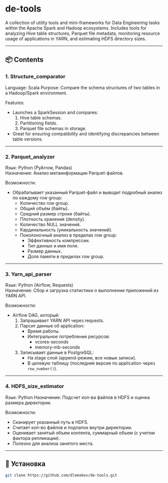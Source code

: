 # de-tools

A collection of utility tools and mini-frameworks for Data Engineering tasks within the Apache Spark and Hadoop ecosystems.
Includes tools for analyzing Hive table structures, Parquet file metadata, monitoring resource usage of applications in YARN, and estimating HDFS directory sizes.

---

## 📦 Contents

### 1. Structure_comparator
Language: Scala
Purpose: Compare the schema structures of two tables in a Hadoop/Spark environment.

Features:
- Launches a SparkSession and compares:
  1. Hive table schemas.
  2. Partitioning fields.
  3. Parquet file schemas in storage.
- Great for ensuring compatibility and identifying discrepancies between table versions.
---

### 2. Parquet_analyzer
Язык: Python (PyArrow, Pandas)  
Назначение: Анализ метаинформации Parquet-файлов.  

Возможности:
- Обрабатывает указанный Parquet-файл и выводит подробный анализ по каждому row group:
  - Количество row group.
  - Общий объём (байты).
  - Средний размер строки (байты).
  - Плотность хранения (density).
  - Количество NULL значений.
  - Кардинальность (уникальность значений).
  - Поколоночный анализ в пределах row group:
    - Эффективность компрессии.
    - Тип данных и имя поля.
    - Размер данных.
    - Доля памяти в пределах row group.

---

### 3. Yarn_api_parser
Язык: Python (Airflow, Requests)  
Назначение: Сбор и загрузка статистики о выполнении приложений из YARN API.  

Возможности:
- Airflow DAG, который:
  1. Запрашивает YARN API через requests.
  2. Парсит данные об application:
     - Время работы.
     - Интегральное потребление ресурсов:
       - vcores-seconds
       - memory-mb-seconds
  3. Записывает данные в PostgreSQL:
     - На stage слой (append-режим, все новые записи).
     - В целевую таблицу (последняя версия по application через `row_number()`).

---

### 4. HDFS_size_estimator
Язык: Python
Назначение: Подсчет кол-ва файлов в HDFS и оценка размера директории.  

Возможности:
- Сканирует указанный путь в HDFS.
- Считает кол-во файлов и подпапок внутри директории.
- Оценивает занятый объем контента, суммарный объем (с учетом фактора репликации).
- Полезно для анализа занятого места.

---

## 🚀 Установка
```bash
git clone https://github.com/dlomakov/de-tools.git
